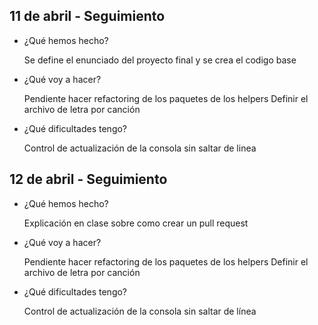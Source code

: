 ## 11 de abril - Seguimiento

- ¿Qué hemos hecho?

  Se define el enunciado del proyecto final y se crea el codigo base

- ¿Qué voy a hacer?

  Pendiente hacer refactoring de los paquetes de los helpers
  Definir el archivo de letra por canción

- ¿Qué dificultades tengo?

  Control de actualización de la consola sin saltar de linea

## 12 de abril - Seguimiento

- ¿Qué hemos hecho?

  Explicación en clase sobre como crear un pull request

- ¿Qué voy a hacer?

  Pendiente hacer refactoring de los paquetes de los helpers
  Definir el archivo de letra por canción

- ¿Qué dificultades tengo?

  Control de actualización de la consola sin saltar de línea
